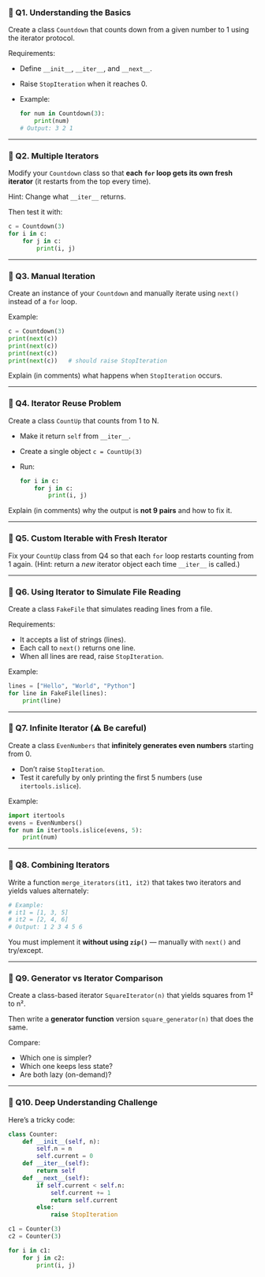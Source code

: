 
### 🧩 Q1. Understanding the Basics

Create a class `Countdown` that counts down from a given number to 1 using the iterator protocol.

Requirements:

* Define `__init__`, `__iter__`, and `__next__`.
* Raise `StopIteration` when it reaches 0.
* Example:

  ```python
  for num in Countdown(3):
      print(num)
  # Output: 3 2 1
  ```

---

### 🧩 Q2. Multiple Iterators

Modify your `Countdown` class so that **each `for` loop gets its own fresh iterator** (it restarts from the top every time).

Hint: Change what `__iter__` returns.

Then test it with:

```python
c = Countdown(3)
for i in c:
    for j in c:
        print(i, j)
```

---

### 🧩 Q3. Manual Iteration

Create an instance of your `Countdown` and manually iterate using `next()` instead of a `for` loop.

Example:

```python
c = Countdown(3)
print(next(c))
print(next(c))
print(next(c))
print(next(c))   # should raise StopIteration
```

Explain (in comments) what happens when `StopIteration` occurs.

---

### 🧩 Q4. Iterator Reuse Problem

Create a class `CountUp` that counts from 1 to N.

* Make it return `self` from `__iter__`.
* Create a single object `c = CountUp(3)`
* Run:

  ```python
  for i in c:
      for j in c:
          print(i, j)
  ```

Explain (in comments) why the output is **not 9 pairs** and how to fix it.

---

### 🧩 Q5. Custom Iterable with Fresh Iterator

Fix your `CountUp` class from Q4 so that each `for` loop restarts counting from 1 again.
(Hint: return a *new* iterator object each time `__iter__` is called.)

---

### 🧩 Q6. Using Iterator to Simulate File Reading

Create a class `FakeFile` that simulates reading lines from a file.

Requirements:

* It accepts a list of strings (lines).
* Each call to `next()` returns one line.
* When all lines are read, raise `StopIteration`.

Example:

```python
lines = ["Hello", "World", "Python"]
for line in FakeFile(lines):
    print(line)
```

---

### 🧩 Q7. Infinite Iterator (⚠️ Be careful)

Create a class `EvenNumbers` that **infinitely generates even numbers** starting from 0.

* Don’t raise `StopIteration`.
* Test it carefully by only printing the first 5 numbers (use `itertools.islice`).

Example:

```python
import itertools
evens = EvenNumbers()
for num in itertools.islice(evens, 5):
    print(num)
```

---

### 🧩 Q8. Combining Iterators

Write a function `merge_iterators(it1, it2)` that takes two iterators and yields values alternately:

```python
# Example:
# it1 = [1, 3, 5]
# it2 = [2, 4, 6]
# Output: 1 2 3 4 5 6
```

You must implement it **without using `zip()`** — manually with `next()` and try/except.

---

### 🧩 Q9. Generator vs Iterator Comparison

Create a class-based iterator `SquareIterator(n)` that yields squares from 1² to n².

Then write a **generator function** version `square_generator(n)` that does the same.

Compare:

* Which one is simpler?
* Which one keeps less state?
* Are both lazy (on-demand)?

---

### 🧩 Q10. Deep Understanding Challenge

Here’s a tricky code:

```python
class Counter:
    def __init__(self, n):
        self.n = n
        self.current = 0
    def __iter__(self):
        return self
    def __next__(self):
        if self.current < self.n:
            self.current += 1
            return self.current
        else:
            raise StopIteration

c1 = Counter(3)
c2 = Counter(3)

for i in c1:
    for j in c2:
        print(i, j)
```

